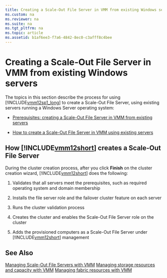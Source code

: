 ```yaml
---
title: Creating a Scale-Out File Server in VMM from existing Windows servers
ms.custom: na
ms.reviewer: na
ms.suite: na
ms.tgt_pltfrm: na
ms.topic: article
ms.assetid: b1af6ee3-f7a6-4842-8ec0-c3afff8c4bee
---
```

# Creating a Scale-Out File Server in VMM from existing Windows servers
The topics in this section describe the process for using [!INCLUDE[vmm12sp1_long](../Token/vmm12sp1_long_md.md)] to create a Scale\-Out File Server, using existing servers running a Windows Server operating system:

-   [Prerequisites: creating a Scale-Out File Server in VMM from existing servers](../Topic/Prerequisites--creating-a-Scale-Out-File-Server-in-VMM-from-existing-servers.md)

-   [How to create a Scale-Out File Server in VMM using existing servers](../Topic/How-to-create-a-Scale-Out-File-Server-in-VMM-using-existing-servers.md)

## <a name="BKMK_workflow"></a>How [!INCLUDE[vmm12short](../Token/vmm12short_md.md)] creates a Scale\-Out File Server
During the cluster creation process, after you click **Finish** on the cluster creation wizard, [!INCLUDE[vmm12short](../Token/vmm12short_md.md)] does the following:

1.  Validates that all servers meet the prerequisites, such as required operating system and domain membership

2.  Installs the file server role and the failover cluster feature on each server

3.  Runs the cluster validation process

4.  Creates the cluster and enables the Scale\-Out File Server role on the cluster

5.  Adds the provisioned computers as a Scale\-Out File Server under [!INCLUDE[vmm12short](../Token/vmm12short_md.md)] management

## See Also
[Managing Scale-Out File Servers with VMM](../Topic/Managing-Scale-Out-File-Servers-with-VMM.md)
[Managing storage resources and capacity with VMM](../Topic/Managing-storage-resources-and-capacity-with-VMM.md)
[Managing fabric resources with VMM](../Topic/Managing-fabric-resources-with-VMM.md)

